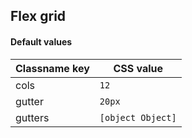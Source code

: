 ## Flex grid

<!-- <values.flexGrid> -->
#### Default values
|Classname key|CSS value            |
|-------------|---------------------|
|cols         |```12```             |
|gutter       |```20px```           |
|gutters      |```[object Object]```|

<!-- </values.flexGrid> -->

<!-- <variants.flexGrid> -->

<!-- </variants.flexGrid> -->


